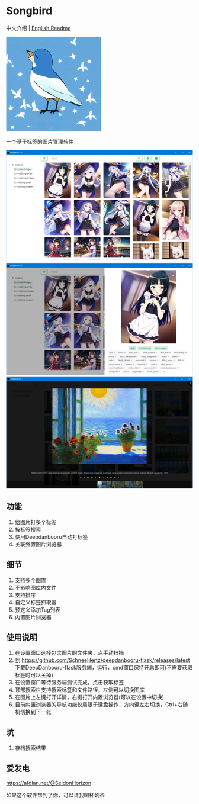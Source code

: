 # Songbird
中文介绍 | [English Readme](https://github.com/SchneeHertz/songbird/blob/master/README_EN.md)

<img src="https://raw.githubusercontent.com/SchneeHertz/songbird/master/public/icon.png" alt="icon.png" width="256"/>

一个基于标签的图片管理软件

![home.jpg](https://raw.githubusercontent.com/SchneeHertz/songbird/master/screenshots/home.jpg)
![tags.jpg](https://raw.githubusercontent.com/SchneeHertz/songbird/master/screenshots/tags.jpg)
![internalViewer.jpg](https://raw.githubusercontent.com/SchneeHertz/songbird/master/screenshots/internalViewer.jpg)

## 功能
1. 给图片打多个标签
2. 按标签搜索
3. 使用Deepdanbooru自动打标签
4. 关联外置图片浏览器

## 细节
1. 支持多个图库
2. 不影响图库内文件
3. 支持排序
4. 自定义标签抓取器
5. 预定义添加Tag列表
6. 内置图片浏览器

## 使用说明
1. 在设置窗口选择包含图片的文件夹，点手动扫描
2. 到 https://github.com/SchneeHertz/deepdanbooru-flask/releases/latest
   下载DeepDanbooru-flask服务端，运行，cmd窗口保持开启即可(不需要获取标签时可以关掉)
3. 在设置窗口等待服务端测试完成，点击获取标签
4. 顶部搜索栏支持搜索标签和文件路径，左侧可以切换图库
5. 在图片上左键打开详情，右键打开内置浏览器(可以在设置中切换)
6. 目前内置浏览器的导航功能仅局限于键盘操作，方向键左右切换，Ctrl+右随机切换到下一张

## 坑
1. 存档搜索结果

## 爱发电
https://afdian.net/@SeldonHorizon

如果这个软件帮到了你，可以请我喝杯奶茶